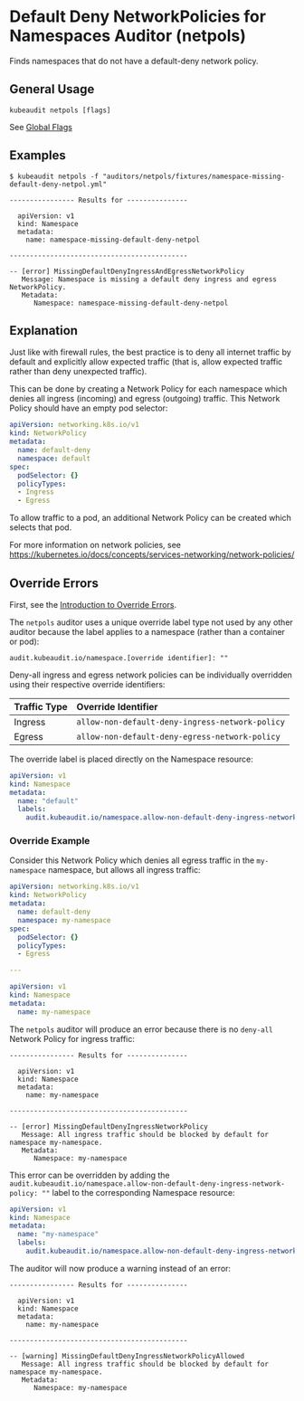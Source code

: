 # Default Deny NetworkPolicies for Namespaces Auditor (netpols)

Finds namespaces that do not have a default-deny network policy.

## General Usage

```
kubeaudit netpols [flags]
```

See [Global Flags](/README.md#global-flags)

## Examples

```
$ kubeaudit netpols -f "auditors/netpols/fixtures/namespace-missing-default-deny-netpol.yml"

---------------- Results for ---------------

  apiVersion: v1
  kind: Namespace
  metadata:
    name: namespace-missing-default-deny-netpol

--------------------------------------------

-- [error] MissingDefaultDenyIngressAndEgressNetworkPolicy
   Message: Namespace is missing a default deny ingress and egress NetworkPolicy.
   Metadata:
      Namespace: namespace-missing-default-deny-netpol
```

## Explanation

Just like with firewall rules, the best practice is to deny all internet traffic by default and explicitly allow expected traffic (that is, allow expected traffic rather than deny unexpected traffic).

This can be done by creating a Network Policy for each namespace which denies all ingress (incoming) and egress (outgoing) traffic. This Network Policy should have an empty pod selector:

```yaml
apiVersion: networking.k8s.io/v1
kind: NetworkPolicy
metadata:
  name: default-deny
  namespace: default
spec:
  podSelector: {}
  policyTypes:
  - Ingress
  - Egress
```

To allow traffic to a pod, an additional Network Policy can be created which selects that pod.

For more information on network policies, see https://kubernetes.io/docs/concepts/services-networking/network-policies/

## Override Errors

First, see the [Introduction to Override Errors](/README.md#override-errors).

The `netpols` auditor uses a unique override label type not used by any other auditor because the label applies to a namespace (rather than a container or pod):
```
audit.kubeaudit.io/namespace.[override identifier]: ""
```

Deny-all ingress and egress network policies can be individually overridden using their respective override identifiers:

| Traffic Type   | Override Identifier                              |
| :------------- | :----------------------------------------------- |
| Ingress        | `allow-non-default-deny-ingress-network-policy`  |
| Egress         | `allow-non-default-deny-egress-network-policy`   |

The override label is placed directly on the Namespace resource:
```yaml
apiVersion: v1
kind: Namespace
metadata:
  name: "default"
  labels:
    audit.kubeaudit.io/namespace.allow-non-default-deny-ingress-network-policy: ""
```

### Override Example

Consider this Network Policy which denies all egress traffic in the `my-namespace` namespace, but allows all ingress traffic:
```yaml
apiVersion: networking.k8s.io/v1
kind: NetworkPolicy
metadata:
  name: default-deny
  namespace: my-namespace
spec:
  podSelector: {}
  policyTypes:
  - Egress

---

apiVersion: v1
kind: Namespace
metadata:
  name: my-namespace
```

The `netpols` auditor will produce an error because there is no `deny-all` Network Policy for ingress traffic:
```
---------------- Results for ---------------

  apiVersion: v1
  kind: Namespace
  metadata:
    name: my-namespace

--------------------------------------------

-- [error] MissingDefaultDenyIngressNetworkPolicy
   Message: All ingress traffic should be blocked by default for namespace my-namespace.
   Metadata:
      Namespace: my-namespace
```

This error can be overridden by adding the `audit.kubeaudit.io/namespace.allow-non-default-deny-ingress-network-policy: ""` label to the corresponding Namespace resource:
```yaml
apiVersion: v1
kind: Namespace
metadata:
  name: "my-namespace"
  labels:
    audit.kubeaudit.io/namespace.allow-non-default-deny-ingress-network-policy: ""
```

The auditor will now produce a warning instead of an error:
```
---------------- Results for ---------------

  apiVersion: v1
  kind: Namespace
  metadata:
    name: my-namespace

--------------------------------------------

-- [warning] MissingDefaultDenyIngressNetworkPolicyAllowed
   Message: All ingress traffic should be blocked by default for namespace my-namespace.
   Metadata:
      Namespace: my-namespace
```
